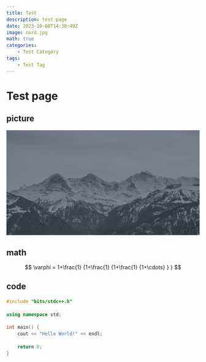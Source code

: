 ```yaml
---
title: Test
description: test page
date: 2023-10-08T14:30:49Z
image: nord.jpg
math: true
categories:
    - Test Category
tags:
    - Test Tag
---
```


# Test page

## picture

![nord](nord.jpg)

## math

$$
    \varphi = 1+\frac{1} {1+\frac{1} {1+\frac{1} {1+\cdots} } }
$$

## code

```cpp
#include "bits/stdc++.h"

using namespace std;

int main() {
    cout << "Hello World!" << endl;

    return 0;
}
```
